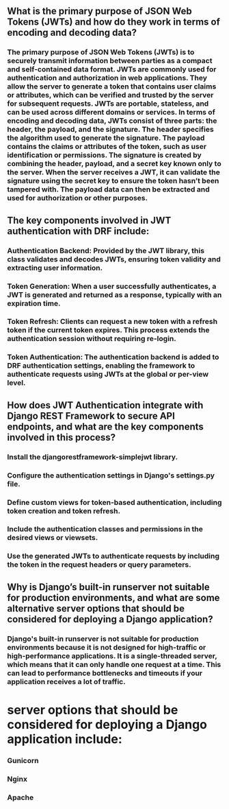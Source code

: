 ## What is the primary purpose of JSON Web Tokens (JWTs) and how do they work in terms of encoding and decoding data?
### The primary purpose of JSON Web Tokens (JWTs) is to securely transmit information between parties as a compact and self-contained data format. JWTs are commonly used for authentication and authorization in web applications. They allow the server to generate a token that contains user claims or attributes, which can be verified and trusted by the server for subsequent requests. JWTs are portable, stateless, and can be used across different domains or services. In terms of encoding and decoding data, JWTs consist of three parts: the header, the payload, and the signature. The header specifies the algorithm used to generate the signature. The payload contains the claims or attributes of the token, such as user identification or permissions. The signature is created by combining the header, payload, and a secret key known only to the server. When the server receives a JWT, it can validate the signature using the secret key to ensure the token hasn’t been tampered with. The payload data can then be extracted and used for authorization or other purposes.

## The key components involved in JWT authentication with DRF include:

### Authentication Backend: Provided by the JWT library, this class validates and decodes JWTs, ensuring token validity and extracting user information.
### Token Generation: When a user successfully authenticates, a JWT is generated and returned as a response, typically with an expiration time.
### Token Refresh: Clients can request a new token with a refresh token if the current token expires. This process extends the authentication session without requiring re-login.
### Token Authentication: The authentication backend is added to DRF authentication settings, enabling the framework to authenticate requests using JWTs at the global or per-view level.

## How does JWT Authentication integrate with Django REST Framework to secure API endpoints, and what are the key components involved in this process?

### Install the djangorestframework-simplejwt library.
### Configure the authentication settings in Django's settings.py file.
### Define custom views for token-based authentication, including token creation and token refresh.
### Include the authentication classes and permissions in the desired views or viewsets.
### Use the generated JWTs to authenticate requests by including the token in the request headers or query parameters.


## Why is Django’s built-in runserver not suitable for production environments, and what are some alternative server options that should be considered for deploying a Django application?

### Django's built-in runserver is not suitable for production environments because it is not designed for high-traffic or high-performance applications. It is a single-threaded server, which means that it can only handle one request at a time. This can lead to performance bottlenecks and timeouts if your application receives a lot of traffic.

# server options that should be considered for deploying a Django application include:
### Gunicorn
### Nginx
### Apache